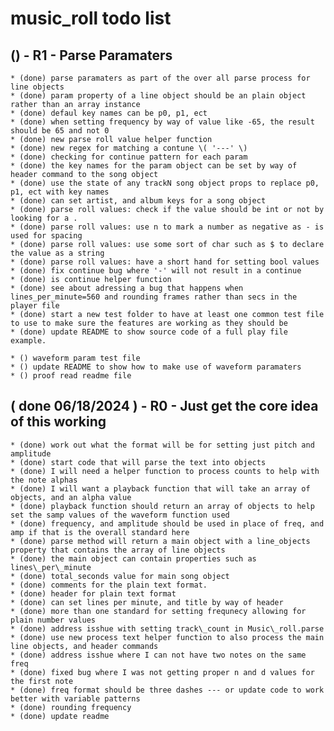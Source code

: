 # music_roll todo list

## () - R1 - Parse Paramaters
    * (done) parse paramaters as part of the over all parse process for line objects
    * (done) param property of a line object should be an plain object rather than an array instance
    * (done) defaul key names can be p0, p1, ect
    * (done) when setting frequency by way of value like -65, the result should be 65 and not 0
    * (done) new parse roll value helper function
    * (done) new regex for matching a contune \( '---' \)
    * (done) checking for continue pattern for each param
    * (done) the key names for the param object can be set by way of header command to the song object
    * (done) use the state of any trackN song object props to replace p0, p1, ect with key names
    * (done) can set artist, and album keys for a song object   
    * (done) parse roll values: check if the value should be int or not by looking for a .
    * (done) parse roll values: use n to mark a number as negative as - is used for spacing
    * (done) parse roll values: use some sort of char such as $ to declare the value as a string
    * (done) parse roll values: have a short hand for setting bool values
    * (done) fix continue bug where '-' will not result in a continue
    * (done) is continue helper function
    * (done) see about adressing a bug that happens when lines_per_minute=560 and rounding frames rather than secs in the player file
    * (done) start a new test folder to have at least one common test file to use to make sure the features are working as they should be
    * (done) update README to show source code of a full play file example.
    
    * () waveform param test file
    * () update README to show how to make use of waveform paramaters
    * () proof read readme file
    
## ( done 06/18/2024 ) - R0 - Just get the core idea of this working
    * (done) work out what the format will be for setting just pitch and amplitude
    * (done) start code that will parse the text into objects
    * (done) I will need a helper function to process counts to help with the note alphas
    * (done) I will want a playback function that will take an array of objects, and an alpha value
    * (done) playback function should return an array of objects to help set the samp values of the waveform function used
    * (done) frequency, and amplitude should be used in place of freq, and amp if that is the overall standard here
    * (done) parse method will return a main object with a line_objects property that contains the array of line objects
    * (done) the main object can contain properties such as lines\_per\_minute
    * (done) total_seconds value for main song object
    * (done) comments for the plain text format.
    * (done) header for plain text format
    * (done) can set lines per minute, and title by way of header
    * (done) more than one standard for setting frequnecy allowing for plain number values
    * (done) address isshue with setting track\_count in Music\_roll.parse 
    * (done) use new process text helper function to also process the main line objects, and header commands
    * (done) address isshue where I can not have two notes on the same freq
    * (done) fixed bug where I was not getting proper n and d values for the first note
    * (done) freq format should be three dashes --- or update code to work better with variable patterns
    * (done) rounding frequency
    * (done) update readme
    
